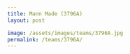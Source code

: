 ```yaml
---
title: Mann Made (3796A)
layout: post

image: /assets/images/teams/3796A.jpg
permalink: /teams/3796A/
---
```

